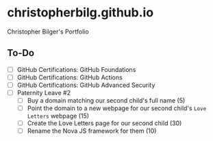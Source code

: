 # christopherbilg.github.io

Christopher Bilger's Portfolio

## To-Do

- [ ] GitHub Certifications: GitHub Foundations
- [ ] GitHub Certifications: GitHub Actions
- [ ] GitHub Certifications: GitHub Advanced Security
- [ ] Paternity Leave #2
  - [ ] Buy a domain matching our second child's full name (5)
  - [ ] Point the domain to a new webpage for our second child's `Love Letters` webpage (15)
  - [ ] Create the Love Letters page for our second child (30)
  - [ ] Rename the Nova JS framework for them (10)
